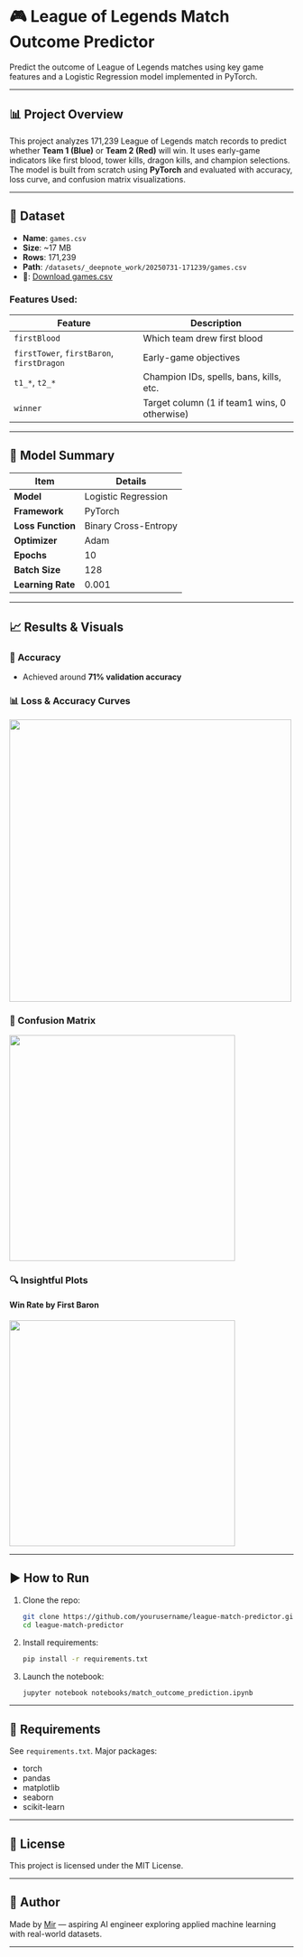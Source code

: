 
# 🎮 League of Legends Match Outcome Predictor

Predict the outcome of League of Legends matches using key game features and a Logistic Regression model implemented in PyTorch.

---

## 📊 Project Overview

This project analyzes 171,239 League of Legends match records to predict whether **Team 1 (Blue)** or **Team 2 (Red)** will win. It uses early-game indicators like first blood, tower kills, dragon kills, and champion selections. The model is built from scratch using **PyTorch** and evaluated with accuracy, loss curve, and confusion matrix visualizations.

---

## 📁 Dataset

- **Name**: `games.csv`
- **Size**: ~17 MB
- **Rows**: 171,239
- **Path**: `/datasets/_deepnote_work/20250731-171239/games.csv`
- **🔗**: [Download games.csv](https://www.kaggle.com/datasets/bobbyscience/league-of-legends-diamond-ranked-games-10-min)

### Features Used:
| Feature | Description |
|--------|-------------|
| `firstBlood` | Which team drew first blood |
| `firstTower`, `firstBaron`, `firstDragon` | Early-game objectives |
| `t1_*`, `t2_*` | Champion IDs, spells, bans, kills, etc. |
| `winner` | Target column (1 if team1 wins, 0 otherwise) |

---

## 🧠 Model Summary

| Item | Details |
|------|---------|
| **Model** | Logistic Regression |
| **Framework** | PyTorch |
| **Loss Function** | Binary Cross-Entropy |
| **Optimizer** | Adam |
| **Epochs** | 10 |
| **Batch Size** | 128 |
| **Learning Rate** | 0.001 |

---

## 📈 Results & Visuals

### 🎯 Accuracy
- Achieved around **71% validation accuracy**

### 📊 Loss & Accuracy Curves
<img src="images/accuracy_curve.png" width="500"/>

### 🧩 Confusion Matrix
<img src="images/confusion_matrix.png" width="400"/>

### 🔍 Insightful Plots
#### Win Rate by First Baron
<img src="images/winrate_baron.png" width="400"/>

---

## ▶️ How to Run

1. Clone the repo:
   ```bash
   git clone https://github.com/yourusername/league-match-predictor.git
   cd league-match-predictor
   ```

2. Install requirements:
   ```bash
   pip install -r requirements.txt
   ```

3. Launch the notebook:
   ```bash
   jupyter notebook notebooks/match_outcome_prediction.ipynb
   ```

---

## 🔧 Requirements

See `requirements.txt`. Major packages:
- torch
- pandas
- matplotlib
- seaborn
- scikit-learn

---

## 📄 License

This project is licensed under the MIT License.

---

## 👤 Author

Made by [Mir](https://github.com/miirekhaas) — aspiring AI engineer exploring applied machine learning with real-world datasets.

---
